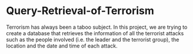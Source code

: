 # Query-Retrieval-of-Terrorism
Terrorism has always been a taboo subject. In this project, we are trying to create a database that retrieves the information of all the terrorist attacks such as the people involved (i.e. the leader and the terrorist group), the location and the date and time of each attack.
